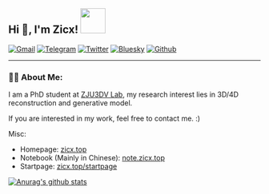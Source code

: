 <h2> Hi 👋, I'm Zicx! <img src="https://media.giphy.com/media/mGcNjsfWAjY5AEZNw6/giphy.gif" width="50"></h2>

[![Gmail](https://img.shields.io/badge/-Gmail-136?style=flat&logo=Gmail&logoColor=white)](mailto:zjajzcx3566@gmail.com)
[![Telegram](https://img.shields.io/badge/-Telegram-136?style=flat&logo=Telegram&logoColor=white)](https://telegram.me/cxzhou35)
[![Twitter](https://img.shields.io/badge/-Twitter-136?style=flat&logo=x&logoColor=white)](https://twitter.com/cxzhou35)
[![Bluesky](https://img.shields.io/badge/-Bluesky-136?style=flat&logo=bluesky&logoColor=white)](https://bsky.app/profile/cxzhou35.bsky.social)
[![Github](https://img.shields.io/github/followers/cxzhou35?style=flat&logo=Github&label=Followers&labelColor=%2311305D&color=%2311305D
)](https://github.com/cxzhou35)

---

### :man_technologist: About Me:
I am a PhD student at [ZJU3DV Lab](https://github.com/zju3dv), my research interest lies in 3D/4D reconstruction and generative model.

If you are interested in my work, feel free to contact me. :)

Misc:
- Homepage: [zicx.top](https://zicx.top)
- Notebook (Mainly in Chinese): [note.zicx.top](https://note.zicx.top)
- Startpage: [zicx.top/startpage](https://zicx.top/startpage)

<a href="https://github-readme-stats-cxzhou35.vercel.app"><img align="center" src="https://github-readme-stats-cxzhou35.vercel.app/api?username=cxzhou35&show_icons=true&include_all_commits=true&hide_border=true&theme=rose_pine" alt="Anurag's github stats" /></a>
